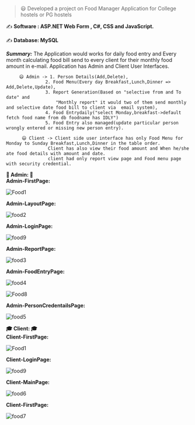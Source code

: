 >😃 Developed a project on Food Manager Application for College hostels or PG hostels

✍ **Software : ASP.NET Web Form , C#, CSS and JavaScript.**

✍ **Database: MySQL**


  _**Summary:**_
          The Application would works for daily food entry and Every month calculating food bill send to every client for their monthly food amount in e-mail. Application has Admin and Client User Interfaces.

         😃 Admin -> 1. Person Details(Add,Delete), 
                   2. Food Menu(Every day Breakfast,Lunch,Dinner => Add,Delete,Update), 
                   3. Report Generation(Based on "selective from and To date" and 
                       "Monthly report" it would two of them send monthly and selective date food bill to client via  email system), 
                   4. Food Entrydaily("select Monday,breakfast->default fetch food name from db foodname has IDLY") 
                   5. Food Entry also managed(update particular person wrongly entered or missing new person entry).

          😃 Client -> Client side user interface has only Food Menu for Monday to Sunday Breakfast,Lunch,Dinner in the table order. 
                    Client has also view their food amount and When he/she ate food details with amount and date.
                    client had only report view page and Food menu page with security credential.
   **🎩 Admin: 🎩**              
   **Admin-FirstPage:** 
   
   ![Food1](https://user-images.githubusercontent.com/39408609/63430885-5209cf80-c43b-11e9-9c20-f6b2faccfe04.png)
   
   **Admin-LayoutPage:**
   
   ![food2](https://user-images.githubusercontent.com/39408609/63431888-8c746c00-c43d-11e9-90aa-57fea1eafe99.png)
   
   **Admin-LoginPage:**
   
   ![food9](https://user-images.githubusercontent.com/39408609/63432939-cb0b2600-c43f-11e9-8b9c-173f0df47c29.png)
   
   **Admin-ReportPage:**
   
   ![food3](https://user-images.githubusercontent.com/39408609/63432162-3ce27000-c43e-11e9-8848-cdc11ff82272.png)
   
   **Admin-FoodEntryPage:**
   
   ![food4](https://user-images.githubusercontent.com/39408609/63432257-79ae6700-c43e-11e9-9f85-918180da326f.png)
   
   ![Food8](https://user-images.githubusercontent.com/39408609/63432615-13761400-c43f-11e9-8aa3-191a80734d73.png)
   
   **Admin-PersonCredentailsPage:**
   
   ![food5](https://user-images.githubusercontent.com/39408609/63432361-a5315180-c43e-11e9-8dde-1724b6feb9c2.png)
   
**🎓 Client: 🎓**              
   **Client-FirstPage:**
   
   ![Food1](https://user-images.githubusercontent.com/39408609/63430885-5209cf80-c43b-11e9-9c20-f6b2faccfe04.png)
   
   **Client-LoginPage:**
    
   ![food9](https://user-images.githubusercontent.com/39408609/63432939-cb0b2600-c43f-11e9-8b9c-173f0df47c29.png)
    
   **Client-MainPage:**
   
   ![food6](https://user-images.githubusercontent.com/39408609/63432669-3274a600-c43f-11e9-849c-73916809dece.png)
   
   **Client-FirstPage:**
    
   ![food7](https://user-images.githubusercontent.com/39408609/63432680-37395a00-c43f-11e9-8ab7-0f85a2a621ab.png)
